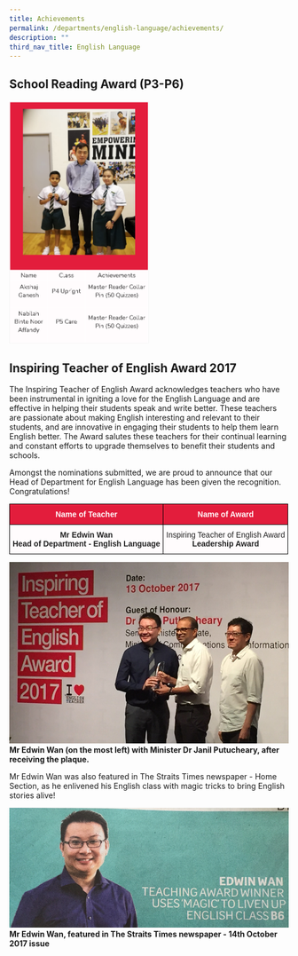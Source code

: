 ```yaml
---
title: Achievements
permalink: /departments/english-language/achievements/
description: ""
third_nav_title: English Language
---
```

School Reading Award (P3-P6)
----------------------------

<img src="/images/school%20reading%20award%20p3-p6.png"  
style="width:50%">

Inspiring Teacher of English Award 2017
---------------------------------------

The Inspiring Teacher of English Award acknowledges teachers who have been instrumental in igniting a love for the English Language and are effective in helping their students speak and write better. These teachers are passionate about making English interesting and relevant to their students, and are innovative in engaging their students to help them learn English better. The Award salutes these teachers for their continual learning and constant efforts to upgrade themselves to benefit their students and schools.

Amongst the nominations submitted, we are proud to announce that our Head of Department for English Language has been given the recognition. Congratulations!

<style type="text/css">
.tg  {border-collapse:collapse;border-spacing:0;}
.tg td{border-color:black;border-style:solid;border-width:1px;font-family:Arial, sans-serif;font-size:14px;
  overflow:hidden;padding:10px 5px;word-break:normal;}
.tg th{border-color:black;border-style:solid;border-width:1px;font-family:Arial, sans-serif;font-size:14px;
  font-weight:normal;overflow:hidden;padding:10px 5px;word-break:normal;}
.tg .tg-f3bv{background-color:#E31D3C;color:#FFFCFD;font-weight:bold;text-align:center;vertical-align:middle}
.tg .tg-d298{background-color:#FFFCFD;color:#222;font-weight:bold;text-align:center;vertical-align:top}
.tg .tg-wpvf{background-color:#FFFCFD;color:#222;text-align:center;vertical-align:middle}
</style>
<table class="tg">
<thead>
  <tr>
    <th class="tg-f3bv"><span style="color:#FFFCFD;background-color:#E31D3C">Name of Teacher</span></th>
    <th class="tg-f3bv"><span style="color:#FFFCFD;background-color:#E31D3C">Name of Award</span></th>
  </tr>
</thead>
<tbody>
  <tr>
    <td class="tg-d298">Mr Edwin Wan<br><span style="font-weight:bold;color:#222;background-color:#FFFCFD">Head of Department - English Language</span></td>
    <td class="tg-wpvf"><span style="color:#222;background-color:#FFFCFD">Inspiring Teacher of English Award</span><br><span style="font-weight:bold">Leadership Award</span></td>
  </tr>
</tbody>
</table>

![Mr Edwin Wan (on the most left) with Minister Dr Janil Putucheary, after receiving the plaque.](/images/achievement2.png)
**Mr Edwin Wan (on the most left) with Minister Dr Janil Putucheary, after receiving the plaque.**

Mr Edwin Wan was also featured in The Straits Times newspaper - Home Section, as he enlivened his English class with magic tricks to bring English stories alive!

![Mr Edwin Wan, featured in The Straits Times newspaper - 14th October 2017 issue](/images/achievement3.png)
**Mr Edwin Wan, featured in The Straits Times newspaper - 14th October 2017 issue**